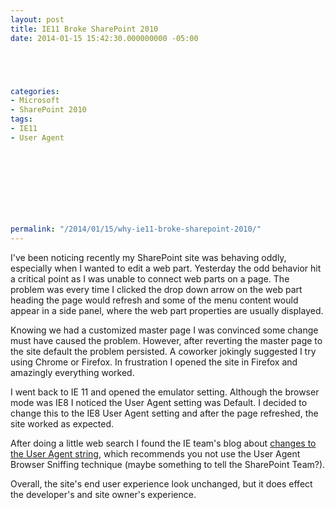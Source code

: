 ```yaml
---
layout: post
title: IE11 Broke SharePoint 2010
date: 2014-01-15 15:42:30.000000000 -05:00





categories:
- Microsoft
- SharePoint 2010
tags:
- IE11
- User Agent

  


  
  
  
  
  
permalink: "/2014/01/15/why-ie11-broke-sharepoint-2010/"
---
```

I've been noticing recently my SharePoint site was behaving oddly, especially when I wanted to edit a web part. Yesterday the odd behavior hit a critical point as I was unable to connect web parts on a page. The problem was every time I clicked the drop down arrow on the web part heading the page would refresh and some of the menu content would appear in a side panel, where the web part properties are usually displayed.

Knowing we had a customized master page I was convinced some change must have caused the problem. However, after reverting the master page to the site default the problem persisted. A coworker jokingly suggested I try using Chrome or Firefox. In frustration I opened the site in Firefox and amazingly everything worked.

I went back to IE 11 and opened the emulator setting. Although the browser mode was IE8 I noticed the User Agent setting was Default. I decided to change this to the IE8 User Agent setting and after the page refreshed, the site worked as expected.

After doing a little web search I found the IE team's blog about [changes to the User Agent string](http://blogs.msdn.com/b/ieinternals/archive/2013/09/21/internet-explorer-11-user-agent-string-ua-string-sniffing-compatibility-with-gecko-webkit.aspx), which recommends you not use the User Agent Browser Sniffing technique (maybe something to tell the SharePoint Team?).

Overall, the site's end user experience look unchanged, but it does effect the developer's and site owner's experience.

